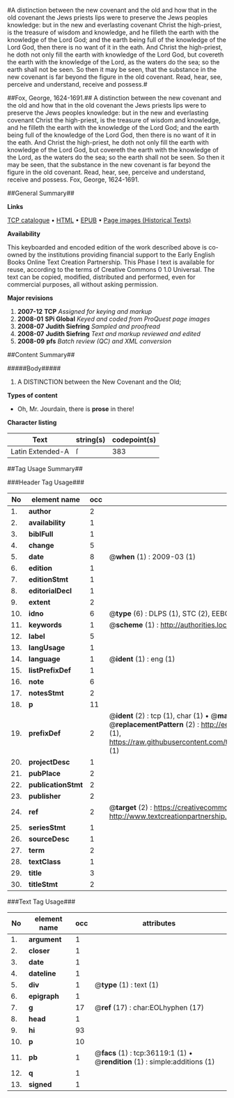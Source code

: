 #A distinction between the new covenant and the old and how that in the old covenant the Jews priests lips were to preserve the Jews peoples knowledge: but in the new and everlasting covenant Christ the high-priest, is the treasure of wisdom and knowledge, and he filleth the earth with the knowledge of the Lord God; and the earth being full of the knowledge of the Lord God, then there is no want of it in the eath. And Christ the high-priest, he doth not only fill the earth with knowledge of the Lord God, but covereth the earth with the knowledge of the Lord, as the waters do the sea; so the earth shall not be seen. So then it may be seen, that the substance in the new covenant is far beyond the figure in the old covenant. Read, hear, see, perceive and understand, receive and possess.#

##Fox, George, 1624-1691.##
A distinction between the new covenant and the old and how that in the old covenant the Jews priests lips were to preserve the Jews peoples knowledge: but in the new and everlasting covenant Christ the high-priest, is the treasure of wisdom and knowledge, and he filleth the earth with the knowledge of the Lord God; and the earth being full of the knowledge of the Lord God, then there is no want of it in the eath. And Christ the high-priest, he doth not only fill the earth with knowledge of the Lord God, but covereth the earth with the knowledge of the Lord, as the waters do the sea; so the earth shall not be seen. So then it may be seen, that the substance in the new covenant is far beyond the figure in the old covenant. Read, hear, see, perceive and understand, receive and possess.
Fox, George, 1624-1691.

##General Summary##

**Links**

[TCP catalogue](http://www.ota.ox.ac.uk/tcp/)  • 
[HTML](http://tei.it.ox.ac.uk/tcp/Texts-HTML/free/A40/A40161.html)  • 
[EPUB](http://tei.it.ox.ac.uk/tcp/Texts-EPUB/free/A40/A40161.epub) • 
[Page images (Historical Texts)](https://data.historicaltexts.jisc.ac.uk/view?pubId=eebo-99831654e&pageId=eebo-99831654e-36119-1)

**Availability**

This keyboarded and encoded edition of the
	       work described above is co-owned by the institutions
	       providing financial support to the Early English Books
	       Online Text Creation Partnership. This Phase I text is
	       available for reuse, according to the terms of Creative
	       Commons 0 1.0 Universal. The text can be copied,
	       modified, distributed and performed, even for
	       commercial purposes, all without asking permission.

**Major revisions**

1. __2007-12__ __TCP__ *Assigned for keying and markup*
1. __2008-01__ __SPi Global__ *Keyed and coded from ProQuest page images*
1. __2008-07__ __Judith Siefring__ *Sampled and proofread*
1. __2008-07__ __Judith Siefring__ *Text and markup reviewed and edited*
1. __2008-09__ __pfs__ *Batch review (QC) and XML conversion*

##Content Summary##

#####Body#####

1. A DISTINCTION between the New Covenant and the Old; 

**Types of content**

  * Oh, Mr. Jourdain, there is **prose** in there!

**Character listing**


|Text|string(s)|codepoint(s)|
|---|---|---|
|Latin Extended-A|ſ|383|

##Tag Usage Summary##

###Header Tag Usage###

|No|element name|occ|attributes|
|---|---|---|---|
|1.|__author__|2||
|2.|__availability__|1||
|3.|__biblFull__|1||
|4.|__change__|5||
|5.|__date__|8| @__when__ (1) : 2009-03 (1)|
|6.|__edition__|1||
|7.|__editionStmt__|1||
|8.|__editorialDecl__|1||
|9.|__extent__|2||
|10.|__idno__|6| @__type__ (6) : DLPS (1), STC (2), EEBO-CITATION (1), PROQUEST (1), VID (1)|
|11.|__keywords__|1| @__scheme__ (1) : http://authorities.loc.gov/ (1)|
|12.|__label__|5||
|13.|__langUsage__|1||
|14.|__language__|1| @__ident__ (1) : eng (1)|
|15.|__listPrefixDef__|1||
|16.|__note__|6||
|17.|__notesStmt__|2||
|18.|__p__|11||
|19.|__prefixDef__|2| @__ident__ (2) : tcp (1), char (1)  •  @__matchPattern__ (2) : ([0-9\-]+):([0-9IVX]+) (1), (.+) (1)  •  @__replacementPattern__ (2) : http://eebo.chadwyck.com/downloadtiff?vid=$1&page=$2 (1), https://raw.githubusercontent.com/textcreationpartnership/Texts/master/tcpchars.xml#$1 (1)|
|20.|__projectDesc__|1||
|21.|__pubPlace__|2||
|22.|__publicationStmt__|2||
|23.|__publisher__|2||
|24.|__ref__|2| @__target__ (2) : https://creativecommons.org/publicdomain/zero/1.0/ (1), http://www.textcreationpartnership.org/docs/. (1)|
|25.|__seriesStmt__|1||
|26.|__sourceDesc__|1||
|27.|__term__|2||
|28.|__textClass__|1||
|29.|__title__|3||
|30.|__titleStmt__|2||


###Text Tag Usage###

|No|element name|occ|attributes|
|---|---|---|---|
|1.|__argument__|1||
|2.|__closer__|1||
|3.|__date__|1||
|4.|__dateline__|1||
|5.|__div__|1| @__type__ (1) : text (1)|
|6.|__epigraph__|1||
|7.|__g__|17| @__ref__ (17) : char:EOLhyphen (17)|
|8.|__head__|1||
|9.|__hi__|93||
|10.|__p__|10||
|11.|__pb__|1| @__facs__ (1) : tcp:36119:1 (1)  •  @__rendition__ (1) : simple:additions (1)|
|12.|__q__|1||
|13.|__signed__|1||
